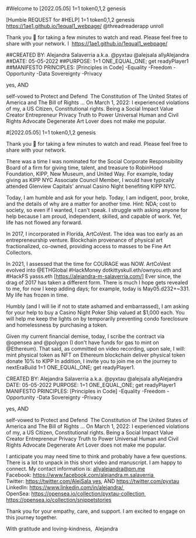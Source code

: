 #Welcome to [2022.05.05] 1=1 token0,1,2 genesis

[Humble REQUEST for #HELP] 1=1 token0,1,2 genesis
https://1ae1.github.io/1equal1_webpage/
@threadreaderapp unroll

Thank you 🙏 for taking a few minutes to watch and read. Please feel free to share with your network. I  https://1ae1.github.io/1equal1_webpage/

##CREATED BY: Alejandra Salaverria a.k.a. @pyxtau @alejsala allyAlejandra
##DATE: 05-05-2022
##PURPOSE: 1=1 ONE_EQUAL_ONE; get readyPlayer1
##MANIFESTO PRINCIPLES: [Principles in Code]
-Equality
-Freedom
-Opportunity
-Data Sovereignty
-Privacy

yes, AND

self-vowed to Protect and Defend 
The Constitution of The United States of America
and The Bill of Rights 
… On March 1, 2022: I experienced violations of my, a US Citizen, Constitutional rights. Being a Social Impact Value Creator Entrepreneur Privacy Truth to Power Universal Human and Civil Rights Advocate Degenerate Art Lover does not make me popular. 


#[2022.05.05] 1=1 token0,1,2 genesis

Thank you 🙏 for taking a few minutes to watch and read. Please feel free to share with your network. 

There was a time I was nominated for the Social Corporate Responsibility Board of a firm for giving time, talent, and treasure to RobinHood Foundation, KIPP, New Museum, and United Way. For example, today 
giving as KIPP NYC Associate Council Member, I would have typically attended Glenview Capitals' annual Casino Night benefiting KIPP NYC. 

Today, I am humble and ask for your help. Today, I am indigent, poor, broke, and the details of why are a matter for another time. Hint: NDA; cost to society, so even if I wanted, I can't speak. I struggle with asking anyone for help because I am proud, independent, skilled, and capable of work. Yet, life has not flowed any forward. 

In 2017, I incorporated in Florida, ArtCoVest. The idea was too early as an entrepreneurship venture. Blockchain provenance of physical art fractionalized, co-owned, providing access to masses to be Fine Art Collectors.  

In 2021, I assessed that the time for COURAGE was NOW. ArtCoVest evolved into @ETHGlobal #HackMoney dotkittyskull.eth/ownyou.eth and #HackFS yasss.eth [https://alejandra-m-salaverria.com/] Ever since, the drag of 2017 has taken a different form. There is much I hope gets revealed to me, for now I keep adding days; for example, today is May05.d232+~331. My life has frozen in time. 

Humbly (and I will lie if not to state ashamed and embarrassed), I am asking for your help to buy a Casino Night Poker Ship valued at $1,000 each. You will help me keep the lights on by temporarily preventing condo foreclosure and homelessness by purchasing a token. 

Given my current financial demise, today, I scribe the contract via @opensea and @polygon (I don't have funds for gas to mint on @Ethereum). That said, as committed on video recording, upon sale, I will:
mint physical token as NFT on Ethereum blockchain
deliver physical token 
donate 10% to KIPP
In addition, I invite you to join me on the journey to nextEraBuild 1=1 ONE_EQUAL_ONE; get readyPlayer1. 

CREATED BY: Alejandra Salaverria a.k.a. @pyxtau @alejsala allyAlejandra
DATE: 05-05-2022
PURPOSE: 1=1 ONE_EQUAL_ONE; get readyPlayer1
MANIFESTO PRINCIPLES: [Principles in Code]
-Equality
-Freedom
-Opportunity
-Data Sovereignty
-Privacy

yes, AND

self-vowed to Protect and Defend 
The Constitution of The United States of America
and The Bill of Rights 
… On March 1, 2022: I experienced violations of my, a US Citizen, Constitutional rights. Being a Social Impact Value Creator Entrepreneur Privacy Truth to Power Universal Human and Civil Rights Advocate Degenerate Art Lover does not make me popular. 

I anticipate you may need time to think and probably have a few questions. There is a lot to unpack in this short video and manuscript. I am happy to connect. My contact information is: allyalejandra@pm.me 
Facebook: https://www.facebook.com/alejandra.m.salaverria 
Twitter: https://twitter.com/AlejSala yes, AND https://twitter.com/pyxtau
LinkedIn: https://www.linkedin.com/in/alejandra/ 
OpenSea: https://opensea.io/collection/pyxtau-collection 
https://opensea.io/collection/snippetstories

Thank you for your empathy, care, and support. I am excited to engage on this journey together. 

With gratitude and loving-kindness, 
Alejandra




